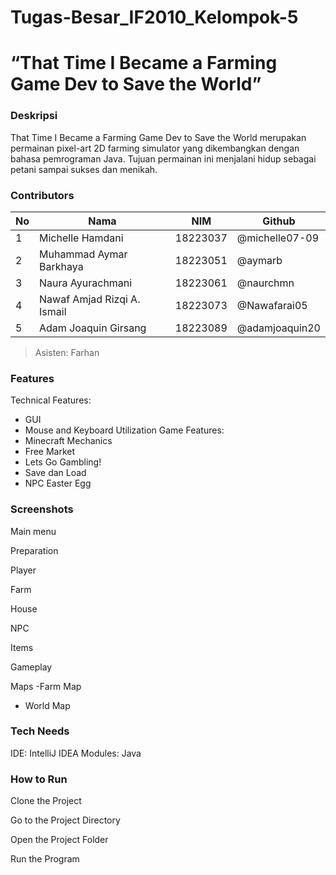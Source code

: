 # Tugas-Besar_IF2010_Kelompok-5
# “That Time I Became a Farming Game Dev to Save the World”

### Deskripsi
That Time I Became a Farming Game Dev to Save the World merupakan permainan pixel-art 2D farming simulator yang dikembangkan dengan bahasa pemrograman Java. Tujuan permainan ini menjalani hidup sebagai petani sampai sukses dan menikah.

### Contributors
| No       | Nama       | NIM       | Github      |
| ------------- | ------------- | ------------- | ------------- |
| 1   | Michelle Hamdani | 18223037  | @michelle07-09   |
| 2  | Muhammad Aymar Barkhaya  | 18223051   | @aymarb  |
| 3  | Naura Ayurachmani   | 18223061   | @naurchmn  |
| 4  | Nawaf Amjad Rizqi A. Ismail   | 18223073   | @Nawafarai05   |
| 5   | Adam Joaquin Girsang   | 18223089   | @adamjoaquin20  |

> Asisten: Farhan

### Features
Technical Features:
- GUI
- Mouse and Keyboard Utilization
Game Features:
- Minecraft Mechanics
- Free Market
- Lets Go Gambling!
- Save dan Load
- NPC Easter Egg

### Screenshots
Main menu
 
Preparation

Player

Farm

House

NPC

Items

Gameplay

Maps
-Farm Map

- World Map

### Tech Needs
IDE: IntelliJ IDEA
Modules: Java

 ### How to Run
Clone the Project

Go to the Project Directory

Open the Project Folder

Run the Program



